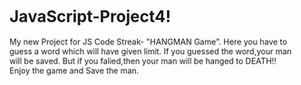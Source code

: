 # JavaScript-Project4!
My new Project for JS Code Streak- "HANGMAN Game". Here you have to guess a word which will have given limit.
If you guessed the word,your man will be saved. But if you falied,then your man will be hanged to DEATH!!
Enjoy the game and Save the man.
